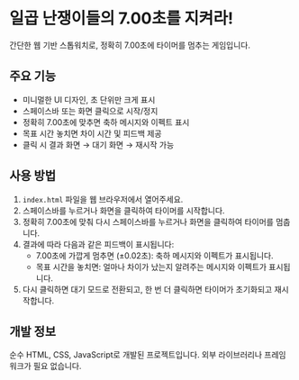 # 일곱 난쟁이들의 7.00초를 지켜라!

간단한 웹 기반 스톱워치로, 정확히 7.00초에 타이머를 멈추는 게임입니다.

## 주요 기능

- 미니멀한 UI 디자인, 초 단위만 크게 표시
- 스페이스바 또는 화면 클릭으로 시작/정지
- 정확히 7.00초에 맞추면 축하 메시지와 이펙트 표시
- 목표 시간 놓치면 차이 시간 및 피드백 제공
- 클릭 시 결과 화면 → 대기 화면 → 재시작 가능

## 사용 방법

1. `index.html` 파일을 웹 브라우저에서 열어주세요.
2. 스페이스바를 누르거나 화면을 클릭하여 타이머를 시작합니다.
3. 정확히 7.00초에 맞춰 다시 스페이스바를 누르거나 화면을 클릭하여 타이머를 멈춥니다.
4. 결과에 따라 다음과 같은 피드백이 표시됩니다:
   - 7.00초에 가깝게 멈추면 (±0.02초): 축하 메시지와 이펙트가 표시됩니다.
   - 목표 시간을 놓치면: 얼마나 차이가 났는지 알려주는 메시지와 이펙트가 표시됩니다.
5. 다시 클릭하면 대기 모드로 전환되고, 한 번 더 클릭하면 타이머가 초기화되고 재시작합니다.

## 개발 정보

순수 HTML, CSS, JavaScript로 개발된 프로젝트입니다. 외부 라이브러리나 프레임워크가 필요 없습니다. 